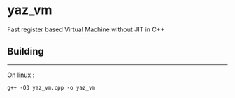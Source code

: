 # yaz_vm
Fast register based Virtual Machine without JIT in C++

## Building 
-----------
On linux :

``g++ -O3 yaz_vm.cpp -o yaz_vm``

